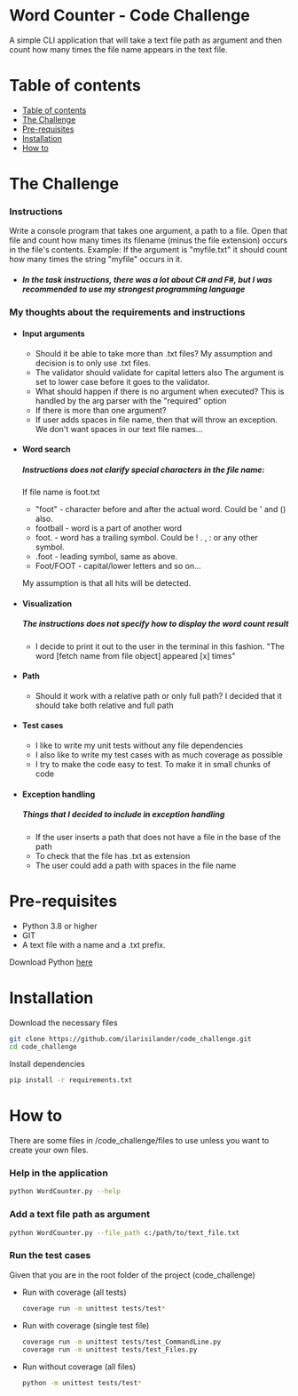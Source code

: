 # Word Counter - Code Challenge
A simple CLI application that will take a text file path as argument and then count how many times
the file name appears in the text file.

# Table of contents
<!--ts-->
   * [Table of contents](#table-of-contents)
   * [The Challenge](#the-challenge)
   * [Pre-requisites](#pre-requisites)
   * [Installation](#installation)
   * [How to](#how-to)
<!--te-->

# The Challenge
  ### Instructions
  Write a console program that takes one argument, a path to a file.
  Open that file and count how many times its filename (minus the file extension) occurs in the file's contents.
  Example: If the argument is "myfile.txt" it should count how many times the string "myfile" occurs in it.

  * ##### In the task instructions, there was a lot about C# and F#, but I was recommended to use my strongest programming language

  ### My thoughts about the requirements and instructions
  * #### Input arguments
    * Should it be able to take more than .txt files?
      My assumption and decision is to only use .txt files.
    * The validator should validate for capital letters also
      The argument is set to lower case before it goes to the validator.
    * What should happen if there is no argument when executed?
      This is handled by the arg parser with the "required" option
    * If there is more than one argument?
    * If user adds spaces in file name, then that will throw an exception.
      We don't want spaces in our text file names...

  * #### Word search
    ##### Instructions does not clarify special characters in the file name:
     If file name is foot.txt
     * "foot" - character before and after the actual word. Could be ' and () also.
     * football - word is a part of another word
     * foot. - word has a trailing symbol. Could be ! . , : or any other symbol.
     * .foot - leading symbol, same as above.
     * Foot/FOOT - capital/lower letters and so on...
    
      My assumption is that all hits will be detected.

  * #### Visualization
    ##### The instructions does not specify how to display the word count result
    * I decide to print it out to the user in the terminal in this fashion.
      "The word [fetch name from file object] appeared [x] times"

  * #### Path
    * Should it work with a relative path or only full path?
      I decided that it should take both relative and full path

  * #### Test cases
    * I like to write my unit tests without any file dependencies
    * I also like to write my test cases with as much coverage as possible
    * I try to make the code easy to test. To make it in small chunks of code
  
  * #### Exception handling
    ##### Things that I decided to include in exception handling
    * If the user inserts a path that does not have a file in the base of the path
    * To check that the file has .txt as extension
    * The user could add a path with spaces in the file name

# Pre-requisites
* Python 3.8 or higher
* GIT
* A text file with a name and a .txt prefix.

Download Python [here](https://www.python.org/downloads/)

# Installation
Download the necessary files
```bash
git clone https://github.com/ilarisilander/code_challenge.git
cd code_challenge
```

Install dependencies
```bash
pip install -r requirements.txt
```

# How to
There are some files in /code_challenge/files to use unless you want to create your own files.

### Help in the application
```bash
python WordCounter.py --help
```

### Add a text file path as argument
```bash
python WordCounter.py --file_path c:/path/to/text_file.txt
```

### Run the test cases
Given that you are in the root folder of the project (code_challenge)
* Run with coverage (all tests)
  ```bash
  coverage run -m unittest tests/test*
  ```
* Run with coverage (single test file)
  ```bash
  coverage run -m unittest tests/test_CommandLine.py
  coverage run -m unittest tests/test_Files.py
  ```
* Run without coverage (all files)
  ```bash
  python -m unittest tests/test*
  ```
